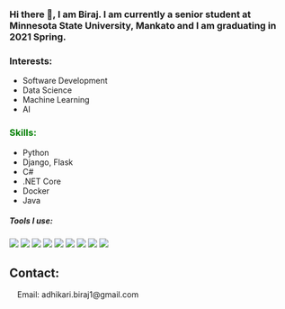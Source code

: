 ### Hi there 👋, I am Biraj. I am currently a senior student at Minnesota State University, Mankato and I am graduating in 2021 Spring.

<h3>Interests:</h3>
<ul>
  <li>Software Development</li>
  <li>Data Science</li>
  <li>Machine Learning</li>
  <li>AI</li>
</ul>

<h3 style="color: green">Skills:</h3>
<ul>
  <li>Python</li> 
  <li>Django, Flask</li>
  <li>C#</li>
  <li>.NET Core</li>
  <li>Docker</li>
  <li>Java</li>
</ul>

<h5>Tools I use: </h5>

![](https://img.shields.io/badge/OS-Linux-informational?style=flat&logo=linux&logoColor=blue&color=2bbc8a)
![](https://img.shields.io/badge/Editor-VSCode-informational?style=flat&logo=code&logoColor=white&color=2bbc8a)
![](https://img.shields.io/badge/ML-Python-informational?style=flat&logo=python&logoColor=white&color=2bbc8a)
![](https://img.shields.io/badge/code-Java-informational?style=flat&logo=java&logoColor=white&color=2bbc8a)
![](https://img.shields.io/badge/Tool-Docker-informational?style=flat&logo=docker&logoColor=white&color=2bbc8a)
![](https://img.shields.io/badge/Tool-PostgreSQL-informational?style=flat&logo=PostgreSQL&logoColor=white&color=2bbc8a)
![](https://img.shields.io/badge/Cloud-Heroku-informational?style=flat&logo=Heroku&logoColor=white&color=2bbc8a)
![](https://img.shields.io/badge/Tool-Django-informational?style=flat&logo=Django&logoColor=white&color=2bbc8a)
![](https://img.shields.io/badge/Tool-.NET-informational?style=flat&logo=.NET&logoColor=white&color=2bbc8a)

[1.2]: https://raw.githubusercontent.com/MartinHeinz/MartinHeinz/master/linkedin-3-16.png

<h2>Contact: </h2>
<p>&emsp;Email: adhikari.biraj1@gmail.com</p>

<!--

<img align="center" src="https://github-readme-stats.vercel.app/api/top-langs/?username=BirajAd&theme=dark" />

**BirajAd/BirajAd** is a ✨ _special_ ✨ repository because its `README.md` (this file) appears on your GitHub profile.

Here are some ideas to get you started:

- 🔭 I’m currently working on ...
- 🌱 I’m currently learning ...
- 👯 I’m looking to collaborate on ...
- 🤔 I’m looking for help with ...
- 💬 Ask me about ...
- 📫 How to reach me: ...
- 😄 Pronouns: ...
- ⚡ Fun fact: ...
-->
